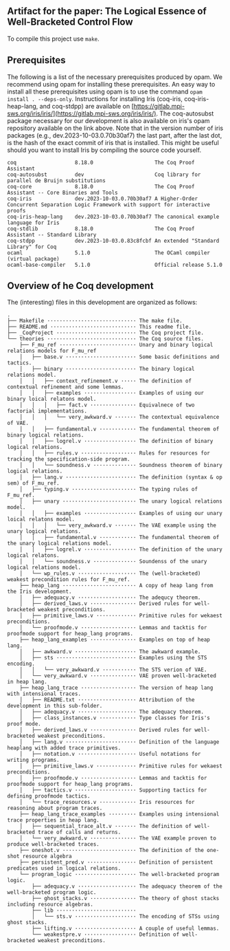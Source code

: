 Artifact for the paper: The Logical Essence of Well-Bracketed Control Flow
-------------------

To compile this project use `make`.

## Prerequisites

The following is a list of the necessary prerequisites produced by opam.
We recommend using opam for installing these prerequisites.
An easy way to install all these prerequisites using opam is to use the command `opam install . --deps-only`.
Instructions for installing Iris (coq-iris, coq-iris-heap-lang, and coq-stdpp) are available on [https://gitlab.mpi-sws.org/iris/iris/](https://gitlab.mpi-sws.org/iris/iris/).
The coq-autosubst package necessary for our development is also available on iris's opam repository available on the link above.
Note that in the version number of iris packages (e.g., dev.2023-10-03.0.70b30af7) the last part, after the last dot, is the hash of the exact commit of iris that is installed.
This might be useful should you want to install Iris by compiling the source code yourself.

```
coq                   8.18.0                    The Coq Proof Assistant
coq-autosubst         dev                       Coq library for parallel de Bruijn substitutions
coq-core              8.18.0                    The Coq Proof Assistant -- Core Binaries and Tools
coq-iris              dev.2023-10-03.0.70b30af7 A Higher-Order Concurrent Separation Logic Framework with support for interactive proofs
coq-iris-heap-lang    dev.2023-10-03.0.70b30af7 The canonical example language for Iris
coq-stdlib            8.18.0                    The Coq Proof Assistant -- Standard Library
coq-stdpp             dev.2023-10-03.0.83c8fcbf An extended "Standard Library" for Coq
ocaml                 5.1.0                     The OCaml compiler (virtual package)
ocaml-base-compiler   5.1.0                     Official release 5.1.0
```

## Overview of he Coq development
The (interesting) files in this development are organized as follows:

```
.
├── Makefile ····························· The make file.
├── README.md ···························· This readme file.
├── _CoqProject ·························· The Coq project file.
└── theories ····························· The Coq source files.
    ├── F_mu_ref ························· Unary and binary logical relations models for F_mu_ref
    │   ├── base.v ······················· Some basic definitions and tactics.
    │   ├── binary ······················· The binary logical relations model.
    │   │   ├── context_refinement.v ····· The definition of contextual refinement and some lemmas.
    │   │   ├── examples ················· Examples of using our binary loical relatons model.
    │   │   │   ├── fact.v ··············· Equivalnece of two factorial implementations.
    │   │   │   └── very_awkward.v ······· The contextual equivalence of VAE.
    │   │   ├── fundamental.v ············ The fundamental theorem of binary logical relations.
    │   │   ├── logrel.v ················· The definition of binary logical relations.
    │   │   ├── rules.v ·················· Rules for resources for tracking the specification-side program.
    │   │   └── soundness.v ·············· Soundness theorem of binary logical relations.
    │   ├── lang.v ······················· The definition (syntax & op sem) of F_mu_ref.
    │   ├── typing.v ····················· The typing rules of F_mu_ref.
    │   ├── unary ························ The unary logical relations model.
    │   │   ├── examples ················· Examples of using our unary loical relatons model.
    │   │   │   └── very_awkward.v ······· The VAE example using the unary logical relations.
    │   │   ├── fundamental.v ············ The fundamental theorem of the unary logical relations model.
    │   │   ├── logrel.v ················· The definition of the unary logical relatons.
    │   │   └── soundness.v ·············· Soundenss of the unary logical relations model.
    │   └── wp_rules.v ··················· The (well-bracketed) weakest precondition rules for F_mu_ref.
    ├── heap_lang ························ A copy of heap lang from the Iris development.
    │   ├── adequacy.v ··················· The adequcy theorem.
    │   ├── derived_laws.v ··············· Derived rules for well-bracketed weakest preconditions.
    │   ├── primitive_laws.v ············· Primitive rules for wekaest preconditions.
    │   └── proofmode.v ·················· Lemmas and tacktis for proofmode support for heap_lang programs.
    ├── heap_lang_examples ··············· Examples on top of heap lang.
    │   ├── awkward.v ···················· The awkward example.
    │   ├── sts ·························· Examples using the STS encoding.
    │   │   └── very_awkward.v ··········· The STS verion of VAE.
    │   └── very_awkward.v ··············· VAE proven well-bracketed in heap lang.
    ├── heap_lang_trace ·················· The version of heap lang with intensional traces.
    │   ├── README.txt ··················· Attribution of the development in this sub-folder.
    │   ├── adequacy.v ··················· The adequacy theorem.
    │   ├── class_instances.v ············ Type classes for Iris's proof mode.
    │   ├── derived_laws.v ··············· Derived rules for well-bracketed weakest preconditions.
    │   ├── lang.v ······················· Definition of the language heaplang with added trace primitives.
    │   ├── notation.v ··················· Useful notations for writing programs.
    │   ├── primitive_laws.v ············· Primitive rules for wekaest preconditions.
    │   ├── proofmode.v ·················· Lemmas and tacktis for proofmode support for heap_lang programs.
    │   ├── tactics.v ···················· Supporting tactics for defining proofmode tactics.
    │   └── trace_resources.v ············ Iris resources for reasoning about program traces.
    ├── heap_lang_trace_examples ········· Examples using intensional trace properties in heap lang.
    │   ├── sequential_trace_alt.v ······· The definition of well-bracketed trace of calls and returns.
    │   └── very_awkward.v ··············· The VAE example proven to produce well-bracketed traces.
    ├── oneshot.v ························ The definition of the one-shot resource algebra
    ├── persistent_pred.v ················ Definition of persistent predicates used in logical relations.
    └── program_logic ···················· The well-bracketed program logic.
        ├── adequacy.v ··················· The adequacy theorem of the well-bracketed program logic.
        ├── ghost_stacks.v ··············· The theory of ghost stacks including resource algebras.
        ├── lib ··························
        │   └── sts.v ···················· The encoding of STSs using ghost stacks.
        ├── lifting.v ···················· A couple of useful lemmas.
        └── weakestpre.v ················· Definition of well-bracketed weakest preconditions.
```
